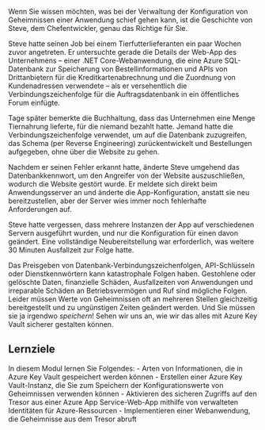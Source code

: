Wenn Sie wissen möchten, was bei der Verwaltung der Konfiguration von Geheimnissen einer Anwendung schief gehen kann, ist die Geschichte von Steve, dem Chefentwickler, genau das Richtige für Sie.

Steve hatte seinen Job bei einem Tierfutterlieferanten ein paar Wochen zuvor angetreten. Er untersuchte gerade die Details der Web-App des Unternehmens – einer .NET Core-Webanwendung, die eine Azure SQL-Datenbank zur Speicherung von Bestellinformationen und APIs von Drittanbietern für die Kreditkartenabrechnung und die Zuordnung von Kundenadressen verwendete – als er versehentlich die Verbindungszeichenfolge für die Auftragsdatenbank in ein öffentliches Forum einfügte.

Tage später bemerkte die Buchhaltung, dass das Unternehmen eine Menge Tiernahrung lieferte, für die niemand bezahlt hatte. Jemand hatte die Verbindungszeichenfolge verwendet, um auf die Datenbank zuzugreifen, das Schema (per Reverse Engineering) zurückentwickelt und Bestellungen aufgegeben, ohne über die Website zu gehen.

Nachdem er seinen Fehler erkannt hatte, änderte Steve umgehend das Datenbankkennwort, um den Angreifer von der Website auszuschließen, wodurch die Website gestört wurde. Er meldete sich direkt beim Anwendungsserver an und änderte die App-Konfiguration, anstatt sie neu bereitzustellen, aber der Server wies immer noch fehlerhafte Anforderungen auf.

Steve hatte vergessen, dass mehrere Instanzen der App auf verschiedenen Servern ausgeführt wurden, und nur die Konfiguration für einen davon geändert. Eine vollständige Neubereitstellung war erforderlich, was weitere 30 Minuten Ausfallzeit zur Folge hatte.

Das Preisgeben von Datenbank-Verbindungszeichenfolgen, API-Schlüsseln oder Dienstkennwörtern kann katastrophale Folgen haben. Gestohlene oder gelöschte Daten, finanzielle Schäden, Ausfallzeiten von Anwendungen und irreparable Schäden an Betriebsvermögen und Ruf sind mögliche Folgen. Leider müssen Werte von Geheimnissen oft an mehreren Stellen gleichzeitig bereitgestellt und zu ungünstigen Zeiten geändert werden. Und Sie müssen sie ja irgendwo *speichern*! Sehen wir uns an, wie wir das alles mit Azure Key Vault sicherer gestalten können.

## <a name="learning-objectives"></a>Lernziele

  In diesem Modul lernen Sie Folgendes:
    - Arten von Informationen, die in Azure Key Vault gespeichert werden können
    - Erstellen einer Azure Key Vault-Instanz, die Sie zum Speichern der Konfigurationswerte von Geheimnissen verwenden können
    - Aktivieren des sicheren Zugriffs auf den Tresor aus einer Azure App Service-Web-App mithilfe von verwalteten Identitäten für Azure-Ressourcen
    - Implementieren einer Webanwendung, die Geheimnisse aus dem Tresor abruft
